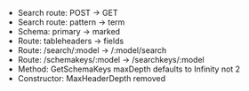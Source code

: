 * Search route: POST -> GET
* Search route: pattern -> term
* Schema: primary -> marked
* Route: tableheaders -> fields
* Route: /search/:model -> /:model/search
* Route: /schemakeys/:model -> /searchkeys/:model
* Method: GetSchemaKeys maxDepth defaults to Infinity not 2
* Constructor: MaxHeaderDepth removed